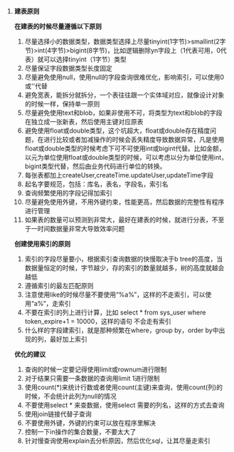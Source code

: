 1. **建表原则**

   **在建表的时候尽量遵循以下原则**

   1. 尽量选择小的数据类型，数据类型选择上尽量tinyint(1字节)>smallint(2字节)>int(4字节)>bigint(8字节)，比如逻辑删除yn字段上（1代表可用，0代表）就可以选择tinyint（1字节）类型
   2. 尽量保证字段数据类型长度固定
   3. 尽量避免使用null，使用null的字段查询很难优化，影响索引，可以使用0或''代替
   4. 避免宽表，能拆分就拆分，一个表往往跟一个实体域对应，就像设计对象的时候一样，保持单一原则
   5. 尽量避免使用text和blob，如果非使用不可，将类型为text和blob的字段在独立成一张新表，然后使用主键对应原表
   6. 避免使用float或double类型，这个坑超大，float或double存在精度问题，在进行比较或者加减操作的时候会丢失精度导致数据异常，凡是使用float或double类型的时候考虑下可不可使用int或bigint代替。比如金额，以元为单位使用float或double类型的时候，可以考虑以分为单位使用int，bigint类型代替，然后由业务代码进行单位的转换。
   7. 每张表都加上createUser,createTime.updateUser,updateTime字段
   8. 起名字要规范，包括：库名，表名，字段名，索引名
   9. 查询频繁使用的字段记得加索引
   10. 尽量避免使用外键，不用外键约束，性能更高，然后数据的完整性有程序进行管理
   11. 如果表的数量可以预测到非常大，最好在建表的时候，就进行分表，不至于一时间数据量非常大导致效率问题

   

   **创建使用索引的原则**

   1. 索引的字段尽量要小，根据索引查询数据的快慢取决于b tree的高度，当数据量恒定的时候，字节越少，存的索引的数量就越多，树的高度就越会越低
   2. 遵循索引的最左匹配原则
   3. 注意使用like的时候尽量不要使用“%a%”，这样的不走索引，可以使用“a%”，走索引
   4. 不要在索引的列上进行计算，比如 select * from sys_user where token_expire+1 = 10000，这样的语句 不会走有索引
   5. 什么样的字段建索引，就是那种频繁在where，group by，order by中出现的列，最好加上索引

   

   **优化的建议**

   1. 查询的时候一定要记得使用limit或rownum进行限制
   2. 对于结果只需要一条数据的查询用limit 1进行限制
   3. 使用count(*)来统计行数或者使用count(主键)来查询，使用count(列)的时候，不会统计此列为null的情况
   4. 不要使用select * 来查数据，使用select 需要的列名，这样的方式去查询
   5. 使用join链接代替子查询
   6. 不要使用外键，外键的约束可以放在程序里解决
   7. 控制一下in操作的集合数量，不要太大了
   8. 针对慢查询使用explain去分析原因，然后优化sql，让其尽量走索引

   
